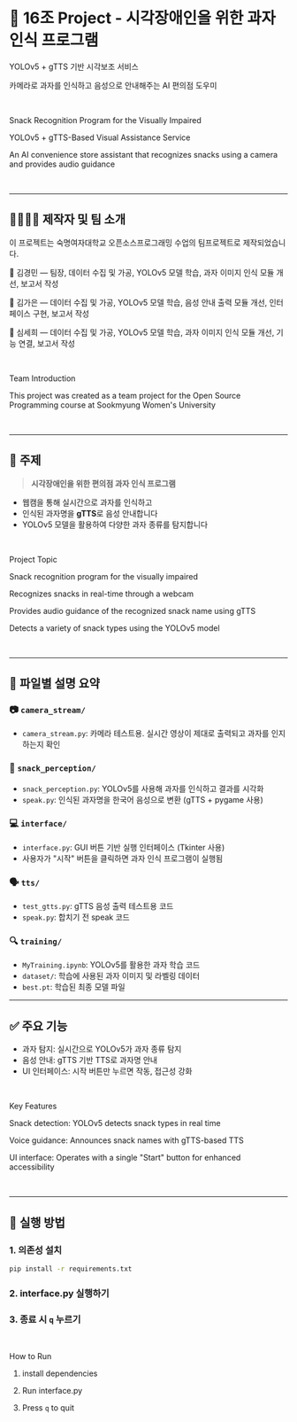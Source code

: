 # 🍪 16조 Project - 시각장애인을 위한 과자 인식 프로그램
YOLOv5 + gTTS 기반 시각보조 서비스


카메라로 과자를 인식하고 음성으로 안내해주는 AI 편의점 도우미

<br/>

Snack Recognition Program for the Visually Impaired

YOLOv5 + gTTS-Based Visual Assistance Service

An AI convenience store assistant that recognizes snacks using a camera and provides audio guidance

<br/>

---

## 👨‍👩‍👧‍👦 제작자 및 팀 소개
이 프로젝트는 숙명여자대학교 오픈소스프로그래밍 수업의 팀프로젝트로 제작되었습니다.

👤 김경민 — 팀장, 데이터 수집 및 가공, YOLOv5 모델 학습, 과자 이미지 인식 모듈 개선, 보고서 작성

👤 김가은 — 데이터 수집 및 가공, YOLOv5 모델 학습, 음성 안내 출력 모듈 개선, 인터페이스 구현, 보고서 작성

👤 심세희 — 데이터 수집 및 가공, YOLOv5 모델 학습, 과자 이미지 인식 모듈 개선, 기능 연결, 보고서 작성

<br/>

Team Introduction

This project was created as a team project for the Open Source Programming course at Sookmyung Women's University

<br/>

---

## 🎯 주제

> **시각장애인을 위한 편의점 과자 인식 프로그램**

- 웹캠을 통해 실시간으로 과자를 인식하고
- 인식된 과자명을 **gTTS**로 음성 안내합니다
- YOLOv5 모델을 활용하여 다양한 과자 종류를 탐지합니다

<br/>

Project Topic

Snack recognition program for the visually impaired

Recognizes snacks in real-time through a webcam

Provides audio guidance of the recognized snack name using gTTS

Detects a variety of snack types using the YOLOv5 model

<br/>

---

## 📁 파일별 설명 요약

### 📷 `camera_stream/`

- `camera_stream.py`: 카메라 테스트용. 실시간 영상이 제대로 출력되고 과자를 인지하는지 확인

### 🧠 `snack_perception/`

- `snack_perception.py`: YOLOv5를 사용해 과자를 인식하고 결과를 시각화
- `speak.py`: 인식된 과자명을 한국어 음성으로 변환 (gTTS + pygame 사용)

### 💻 `interface/`

- `interface.py`: GUI 버튼 기반 실행 인터페이스 (Tkinter 사용)
- 사용자가 "시작" 버튼을 클릭하면 과자 인식 프로그램이 실행됨

### 🗣 `tts/`

- `test_gtts.py`: gTTS 음성 출력 테스트용 코드
- `speak.py`: 합치기 전 speak 코드 

### 🔍 `training/`

- `MyTraining.ipynb`: YOLOv5를 활용한 과자 학습 코드
- `dataset/`: 학습에 사용된 과자 이미지 및 라벨링 데이터
- `best.pt`: 학습된 최종 모델 파일

---

## ✅ 주요 기능

- 과자 탐지: 실시간으로 YOLOv5가 과자 종류 탐지
- 음성 안내: gTTS 기반 TTS로 과자명 안내
- UI 인터페이스: 시작 버튼만 누르면 작동, 접근성 강화

<br/>

Key Features

Snack detection: YOLOv5 detects snack types in real time

Voice guidance: Announces snack names with gTTS-based TTS

UI interface: Operates with a single "Start" button for enhanced accessibility

<br/>

---

## 🔧 실행 방법

### 1. 의존성 설치
```bash
pip install -r requirements.txt
```
### 2. interface.py 실행하기

### 3. 종료 시 `q` 누르기

<br/>

How to Run

1. install dependencies

2. Run interface.py

3. Press `q` to quit


